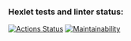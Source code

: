 ### Hexlet tests and linter status:
[![Actions Status](https://github.com/mnogom/frontend-project-lvl1/workflows/hexlet-check/badge.svg)](https://github.com/mnogom/frontend-project-lvl1/actions)
[![Maintainability](https://api.codeclimate.com/v1/badges/52a916cce5895207a8c7/maintainability)](https://codeclimate.com/github/mnogom/frontend-project-lvl1/maintainability)
